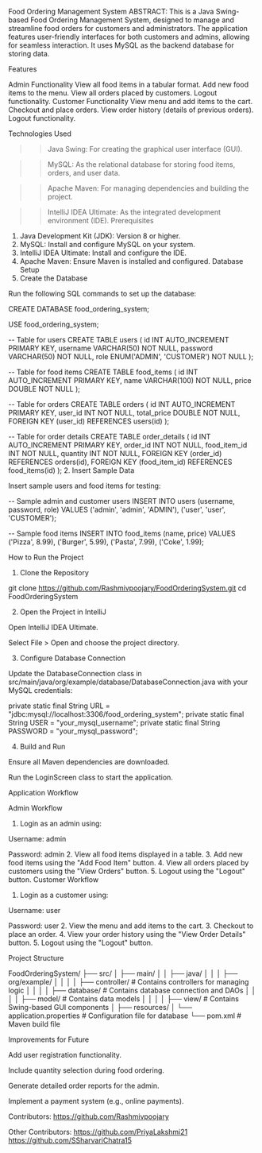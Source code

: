 Food Ordering Management System
ABSTRACT:
This is a Java Swing-based Food Ordering Management System, designed to manage and streamline food orders for customers and administrators. The application features user-friendly interfaces for both customers and admins, allowing for seamless interaction. It uses MySQL as the backend database for storing data.

Features

Admin Functionality
View all food items in a tabular format.
Add new food items to the menu.
View all orders placed by customers.
Logout functionality.
Customer Functionality
View menu and add items to the cart.
Checkout and place orders.
View order history (details of previous orders).
Logout functionality.

Technologies Used

>>Java Swing: For creating the graphical user interface (GUI).

>>MySQL: As the relational database for storing food items, orders, and user data.

>>Apache Maven: For managing dependencies and building the project.

>>IntelliJ IDEA Ultimate: As the integrated development environment (IDE).
Prerequisites
1. Java Development Kit (JDK): Version 8 or higher.
2. MySQL: Install and configure MySQL on your system.
3. IntelliJ IDEA Ultimate: Install and configure the IDE.
4. Apache Maven: Ensure Maven is installed and configured.
Database Setup
1. Create the Database

Run the following SQL commands to set up the database:

CREATE DATABASE food_ordering_system;

USE food_ordering_system;

-- Table for users
CREATE TABLE users (
    id INT AUTO_INCREMENT PRIMARY KEY,
    username VARCHAR(50) NOT NULL,
    password VARCHAR(50) NOT NULL,
    role ENUM('ADMIN', 'CUSTOMER') NOT NULL
);

-- Table for food items
CREATE TABLE food_items (
    id INT AUTO_INCREMENT PRIMARY KEY,
    name VARCHAR(100) NOT NULL,
    price DOUBLE NOT NULL
);

-- Table for orders
CREATE TABLE orders (
    id INT AUTO_INCREMENT PRIMARY KEY,
    user_id INT NOT NULL,
    total_price DOUBLE NOT NULL,
    FOREIGN KEY (user_id) REFERENCES users(id)
);

-- Table for order details
CREATE TABLE order_details (
    id INT AUTO_INCREMENT PRIMARY KEY,
    order_id INT NOT NULL,
    food_item_id INT NOT NULL,
    quantity INT NOT NULL,
    FOREIGN KEY (order_id) REFERENCES orders(id),
    FOREIGN KEY (food_item_id) REFERENCES food_items(id)
);
2. Insert Sample Data

Insert sample users and food items for testing:

-- Sample admin and customer users
INSERT INTO users (username, password, role) VALUES
('admin', 'admin', 'ADMIN'),
('user', 'user', 'CUSTOMER');

-- Sample food items
INSERT INTO food_items (name, price) VALUES
('Pizza', 8.99),
('Burger', 5.99),
('Pasta', 7.99),
('Coke', 1.99);

How to Run the Project

1. Clone the Repository

git clone https://github.com/Rashmivpoojary/FoodOrderingSystem.git
cd FoodOrderingSystem

2. Open the Project in IntelliJ

Open IntelliJ IDEA Ultimate.

Select File > Open and choose the project directory.


3. Configure Database Connection

Update the DatabaseConnection class in src/main/java/org/example/database/DatabaseConnection.java with your MySQL credentials:

private static final String URL = "jdbc:mysql://localhost:3306/food_ordering_system";
private static final String USER = "your_mysql_username";
private static final String PASSWORD = "your_mysql_password";

4. Build and Run

Ensure all Maven dependencies are downloaded.

Run the LoginScreen class to start the application.

Application Workflow

Admin Workflow

1. Login as an admin using:

Username: admin

Password: admin
2. View all food items displayed in a table.
3. Add new food items using the "Add Food Item" button.
4. View all orders placed by customers using the "View Orders" button.
5. Logout using the "Logout" button.
Customer Workflow
1. Login as a customer using:

Username: user

Password: user
2. View the menu and add items to the cart.
3. Checkout to place an order.
4. View your order history using the "View Order Details" button.
5. Logout using the "Logout" button.


Project Structure

FoodOrderingSystem/
├── src/
│   ├── main/
│   │   ├── java/
│   │   │   ├── org/example/
│   │   │   │   ├── controller/         # Contains controllers for managing logic
│   │   │   │   ├── database/           # Contains database connection and DAOs
│   │   │   │   ├── model/              # Contains data models
│   │   │   │   ├── view/               # Contains Swing-based GUI components
│   ├── resources/
│       └── application.properties      # Configuration file for database
└── pom.xml                              # Maven build file


Improvements for Future

Add user registration functionality.

Include quantity selection during food ordering.

Generate detailed order reports for the admin.

Implement a payment system (e.g., online payments).

Contributors:
https://github.com/Rashmivpoojary

Other Contributors: 
            https://github.com/PriyaLakshmi21
            https://github.com/SSharvariChatra15


